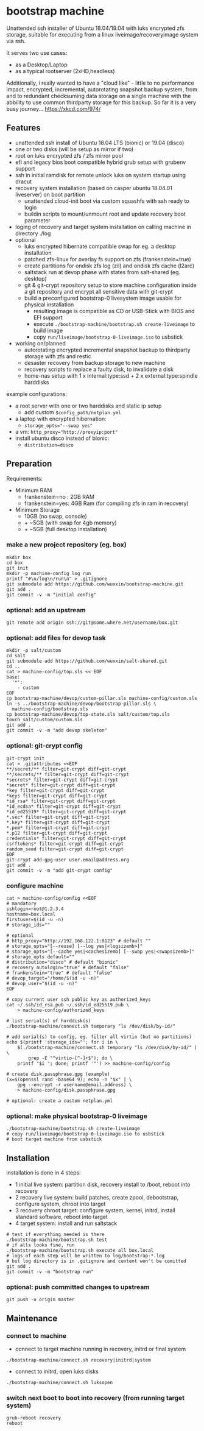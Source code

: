 # bootstrap machine

Unattended ssh installer of Ubuntu 18.04/19.04 with luks encrypted zfs storage, suitable for executing from a linux liveimage/recoveryimage system via ssh.

It serves two use cases:
+ as a Desktop/Laptop
+ as a typical rootserver (2xHD,headless)

Additionally, i really wanted to have a "cloud like" - little to no performance impact, encrypted, incremental, autorotating snapshot backup system, from and to redundant checksuming data storage on a single machine with the abbility to use common thirdparty storage for this backup. So far it is a very busy journey... https://xkcd.com/974/

## Features

+ unattended ssh install of Ubuntu 18.04 LTS (bionic) or 19.04 (disco)
+ one or two disks (will be setup as mirror if two)
+ root on luks encrypted zfs / zfs mirror pool
+ efi and legacy bios boot compatible hybrid grub setup with grubenv support
+ ssh in initial ramdisk for remote unlock luks on system startup using dracut
+ recovery system installation (based on casper ubuntu 18.04.01 liveserver) on boot partition
    + unattended cloud-init boot via custom squashfs with ssh ready to login
    + buildin scripts to mount/unmount root and update recovery boot parameter
+ loging of recovery and target system installation on calling machine in directory ./log
+ optional
    + luks encrypted hibernate compatible swap for eg. a desktop installation
    + patched zfs-linux for overlay fs support on zfs (frankenstein=true)
    + create partitions for ondisk zfs log (zil) and ondisk zfs cache (l2arc)
    + saltstack run at devop phase with states from salt-shared (eg. desktop)
    + git & git-crypt repository setup to store machine configuration inside a git repository and encrypt all sensitive data with git-crypt
    + build a preconfigured bootstrap-0 livesystem image usable for physical installation
        + resulting image is compatible as CD or USB-Stick with BIOS and EFI support
        + execute `./bootstrap-machine/bootstrap.sh create-liveimage` to build image
        + copy `run/liveimage/bootstrap-0-liveimage.iso` to usbstick
+ working on/planned
    + autorotating encrypted incremental snapshot backup to thirdparty storage with zfs and restic
    + desaster recovery from backup storage to new machine
    + recovery scripts to replace a faulty disk, to invalidate a disk
    + home-nas setup with 1 x internal:type:ssd + 2 x external:type:spindle harddisks

example configurations:

+ a root server with one or two harddisks and static ip setup
    + add custom `$config_path/netplan.yml`
+ a laptop with encrypted hibernation: 
    + `storage_opts="--swap yes"`
+ a vm: `http_proxy="http://proxyip:port"`
+ install ubuntu disco instead of bionic:
    + `distribution=disco`

## Preparation

Requirements:

+ Minimum RAM
    + frankenstein=no : 2GB RAM
    + frankenstein=yes: 4GB Ram (for compiling zfs in ram in recovery)
+ Minimum Storage
    + 10GB (no swap, console) 
    + \+ ~5GB (with swap for 4gb memory)
    + \+ ~5GB (full desktop installation)

### make a new project repository (eg. box)
```
mkdir box
cd box
git init
mkdir -p machine-config log run
printf "#\n/log\n/run\n" > .gitignore
git submodule add https://github.com/wuxxin/bootstrap-machine.git
git add .
git commit -v -m "initial config"
```

### optional: add an upstream
```
git remote add origin ssh://git@some.where.net/username/box.git
```

### optional: add files for devop task
```
mkdir -p salt/custom
cd salt
git submodule add https://github.com/wuxxin/salt-shared.git
cd ..
cat > machine-config/top.sls << EOF
base:
  '*':
    - custom
EOF
cp bootstrap-machine/devop/custom-pillar.sls machine-config/custom.sls
ln -s ../bootstrap-machine/devop/bootstrap-pillar.sls \
  machine-config/bootstrap.sls
cp bootstrap-machine/devop/top-state.sls salt/custom/top.sls
touch salt/custom/custom.sls
git add .
git commit -v -m "add devop skeleton"
```

### optional: git-crypt config

```
git-crypt init
cat > .gitattributes <<EOF
**/secret/** filter=git-crypt diff=git-crypt
**/secrets/** filter=git-crypt diff=git-crypt
*secrets* filter=git-crypt diff=git-crypt
*secret* filter=git-crypt diff=git-crypt
*key filter=git-crypt diff=git-crypt
*keys filter=git-crypt diff=git-crypt
*id_rsa* filter=git-crypt diff=git-crypt
*id_ecdsa* filter=git-crypt diff=git-crypt
*id_ed25519* filter=git-crypt diff=git-crypt
*.sec* filter=git-crypt diff=git-crypt
*.key* filter=git-crypt diff=git-crypt
*.pem* filter=git-crypt diff=git-crypt
*.p12 filter=git-crypt diff=git-crypt
credentials* filter=git-crypt diff=git-crypt
csrftokens* filter=git-crypt diff=git-crypt
random_seed filter=git-crypt diff=git-crypt
EOF
git-crypt add-gpg-user user.email@address.org
git add .
git commit -v -m "add git-crypt config"
```

### configure machine

```
cat > machine-config/config <<EOF
# mandatory
sshlogin=root@1.2.3.4
hostname=box.local
firstuser=$(id -u -n)
# storage_ids=""

# optional
# http_proxy="http://192.168.122.1:8123" # default ""
# storage_opts="[--reuse] [--log yes|<logsizemb>]"
# storage_opts="[--cache yes|<cachesizemb] [--swap yes|<swapsizemb>]"
# storage_opts default=""
# distribution="disco" # default "bionic"
# recovery_autologin="true" # default "false"
# frankenstein="true" # default "false"
# devop_target="/home/$(id -u -n)"
# devop_user="$(id -u -n)"
EOF

# copy current user ssh public key as authorized_keys
cat ~/.ssh/id_rsa.pub ~/.ssh/id_ed25519.pub \
    > machine-config/authorized_keys

# list serial(s) of harddisk(s)
./bootstrap-machine/connect.sh temporary "ls /dev/disk/by-id/"

# add serial(s) to config, eg. filter all virtio (but no partitions)
echo $(printf 'storage_ids="'; for i in \
    $(./bootstrap-machine/connect.sh temporary "ls /dev/disk/by-id/" | \
        grep -E "^virtio-[^-]+$"); do \
    printf "$i "; done; printf '"') >> machine-config/config

# create disk.passphrase.gpg (example)
(x=$(openssl rand -base64 9); echo -n "$x" | \
    gpg --encrypt -r username@email.address) \
    > machine-config/disk.passphrase.gpg

# optional: create a custom netplan.yml

```

### optional: make physical bootstrap-0 liveimage

```
./bootstrap-machine/bootstrap.sh create-liveimage
# copy run/liveimage/bootstrap-0-liveimage.iso to usbstick
# boot target machine from usbstick
```

## Installation

installation is done in 4 steps:

+ 1 initial live system: partition disk, recovery install to /boot, reboot into recovery
+ 2 recovery live system: build patches, create zpool, debootstrap, configure system, chroot into target
+ 3 recovery chroot target: configure system, kernel, initrd, install standard software, reboot into target
+ 4 target system: install and run saltstack

```
# test if everything needed is there
./bootstrap-machine/bootstrap.sh test
# if alls looks fine, run
./bootstrap-machine/bootstrap.sh execute all box.local
# logs of each step will be written to log/bootstrap-*.log 
# but log directory is in .gitignore and content won't be comitted
git add .
git commit -v -m "bootstrap run"
```

### optional: push committed changes to upstream

```
git push -u origin master

```

## Maintenance

### connect to machine

+ connect to target machine running in recovery, initrd or final system
```
./bootstrap-machine/connect.sh recovery|initrd|system
```

+ connect to initrd, open luks disks
```
./bootstrap-machine/connect.sh luksopen
```

### switch next boot to boot into recovery (from running target system)
```
grub-reboot recovery
reboot
```
